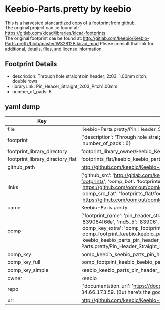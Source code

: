 # Keebio-Parts.pretty by keebio  
This is a harvested standardized copy of a footprint from github.  
The original project can be found at:  
https://gitlab.com/kicad/libraries/kicad-footprints  
The original footprint can be found at:
http://gitlab.com/keebio/Keebio-Parts.pretty/blob/master/WS2812B.kicad_mod
Please consult that link for additional, details, files, and license information.  
## Footprint Details
* description: Through hole straight pin header, 2x03, 1.00mm pitch, double rows  
* libraryLink: Pin_Header_Straight_2x03_Pitch1.00mm  
* number_of_pads: 6  
## yaml dump  
| Key | Value |  
| --- | --- |  
| file | Keebio-Parts.pretty/Pin_Header_Straight_2x03_Pitch1.00mm.kicad_mod |  
| footprint | {'description': 'Through hole straight pin header, 2x03, 1.00mm pitch, double rows', 'libraryLink': 'Pin_Header_Straight_2x03_Pitch1.00mm', 'number_of_pads': 6} |  
| footprint_library_directory | footprint_library_owner/keebio_Keebio-Parts.pretty |  
| footprint_library_directory_flat | footprints_flat/keebio_keebio_parts_pin_header_straight_2x03_pitch1_00mm/working |  
| github_path | http://github.com/keebio/Keebio-Parts.pretty/blob/master/Pin_Header_Straight_2x03_Pitch1.00mm.kicad_mod |  
| links | {'github_src': 'http://gitlab.com/keebio/Keebio-Parts.pretty/blob/master/WS2812B.kicad_mod', 'github_src_repo': 'https://gitlab.com/kicad/libraries/kicad-footprints', 'oomp_bot': 'footprints/keebio_keebio_parts_pin_header_straight_2x03_pitch1_00mm/working', 'oomp_bot_github': 'https://github.com/oomlout/oomlout_oomp_footprint_bot/tree/main/footprints/keebio_keebio_parts_pin_header_straight_2x03_pitch1_00mm/working', 'oomp_src_flat': 'footprints_flat/footprints_flat/keebio_keebio_parts_pin_header_straight_2x03_pitch1_00mm/working', 'oomp_src_flat_github': 'https://github.com/oomlout/oomlout_oomp_footprint_src/tree/main/footprints_flat/keebio_keebio_parts_pin_header_straight_2x03_pitch1_00mm/working'} |  
| name | Keebio-Parts.pretty |  
| oomp | {'footprint_name': 'pin_header_straight_2x03_pitch1_00mm', 'library_name': 'keebio_parts', 'md5': '839064f66eef82ee43ab53a9bb954a52', 'md5_10': '839064f66e', 'md5_5': '83906', 'md5_6': '839064', 'oomp_key': 'oomp_keebio_keebio_parts_pin_header_straight_2x03_pitch1_00mm', 'oomp_key_extra': 'oomp_footprint_keebio_keebio_parts_pin_header_straight_2x03_pitch1_00mm', 'oomp_key_full': 'oomp_footprint_keebio_keebio_parts_pin_header_straight_2x03_pitch1_00mm_839064', 'oomp_key_simple': 'keebio_keebio_parts_pin_header_straight_2x03_pitch1_00mm', 'original_filename': 'Keebio-Parts.pretty/Pin_Header_Straight_2x03_Pitch1.00mm.kicad_mod', 'owner_name': 'keebio'} |  
| oomp_key | oomp_keebio_keebio_parts_pin_header_straight_2x03_pitch1_00mm |  
| oomp_key_full | oomp_footprint_keebio_keebio_parts_pin_header_straight_2x03_pitch1_00mm |  
| oomp_key_simple | keebio_keebio_parts_pin_header_straight_2x03_pitch1_00mm |  
| owner | keebio |  
| repo | {'documentation_url': 'https://docs.github.com/rest/overview/resources-in-the-rest-api#rate-limiting', 'message': "API rate limit exceeded for 84.66.173.59. (But here's the good news: Authenticated requests get a higher rate limit. Check out the documentation for more details.)"} |  
| url | http://github.com/keebio/Keebio-Parts.pretty |  

